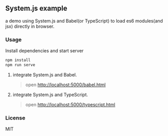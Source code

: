 ## System.js example

a demo using System.js and Babel(or TypeScript) to load es6 modules(and jsx) directly in browser.

### Usage

Install dependencies and start server

```sh
npm install
npm run serve
```

1. integrate System.js and Babel.

    > open <http://localhost:5000/babel.html>

2. integrate System.js and TypeScript.

    > open <http://localhost:5000/typescript.html>

### License
MIT
